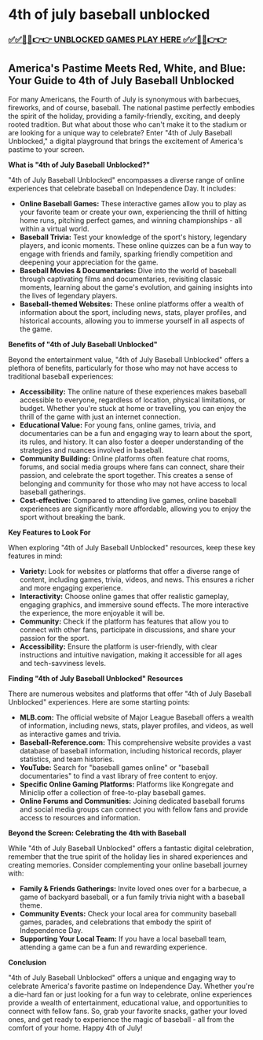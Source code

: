 # 4th of july baseball unblocked

### [✅✅🔴🔴👉👉 UNBLOCKED GAMES PLAY HERE ✅✅🔴🔴👉👉](https://topstoryindia.com)

## America's Pastime Meets Red, White, and Blue: Your Guide to 4th of July Baseball Unblocked

For many Americans, the Fourth of July is synonymous with barbecues, fireworks, and of course, baseball. The national pastime perfectly embodies the spirit of the holiday, providing a family-friendly, exciting, and deeply rooted tradition. But what about those who can't make it to the stadium or are looking for a unique way to celebrate? Enter "4th of July Baseball Unblocked," a digital playground that brings the excitement of America's pastime to your screen.

**What is "4th of July Baseball Unblocked?"**

"4th of July Baseball Unblocked" encompasses a diverse range of online experiences that celebrate baseball on Independence Day. It includes:

* **Online Baseball Games:**  These interactive games allow you to play as your favorite team or create your own, experiencing the thrill of hitting home runs, pitching perfect games, and winning championships - all within a virtual world.
* **Baseball Trivia:**  Test your knowledge of the sport's history, legendary players, and iconic moments. These online quizzes can be a fun way to engage with friends and family, sparking friendly competition and deepening your appreciation for the game.
* **Baseball Movies & Documentaries:**  Dive into the world of baseball through captivating films and documentaries, revisiting classic moments, learning about the game's evolution, and gaining insights into the lives of legendary players.
* **Baseball-themed Websites:**  These online platforms offer a wealth of information about the sport, including news, stats, player profiles, and historical accounts, allowing you to immerse yourself in all aspects of the game.

**Benefits of "4th of July Baseball Unblocked"**

Beyond the entertainment value, "4th of July Baseball Unblocked" offers a plethora of benefits, particularly for those who may not have access to traditional baseball experiences:

* **Accessibility:**  The online nature of these experiences makes baseball accessible to everyone, regardless of location, physical limitations, or budget. Whether you're stuck at home or travelling, you can enjoy the thrill of the game with just an internet connection.
* **Educational Value:**  For young fans, online games, trivia, and documentaries can be a fun and engaging way to learn about the sport, its rules, and history. It can also foster a deeper understanding of the strategies and nuances involved in baseball.
* **Community Building:**  Online platforms often feature chat rooms, forums, and social media groups where fans can connect, share their passion, and celebrate the sport together. This creates a sense of belonging and community for those who may not have access to local baseball gatherings.
* **Cost-effective:**  Compared to attending live games, online baseball experiences are significantly more affordable, allowing you to enjoy the sport without breaking the bank.

**Key Features to Look For**

When exploring "4th of July Baseball Unblocked" resources, keep these key features in mind:

* **Variety:** Look for websites or platforms that offer a diverse range of content, including games, trivia, videos, and news. This ensures a richer and more engaging experience.
* **Interactivity:**  Choose online games that offer realistic gameplay, engaging graphics, and immersive sound effects. The more interactive the experience, the more enjoyable it will be.
* **Community:**  Check if the platform has features that allow you to connect with other fans, participate in discussions, and share your passion for the sport.
* **Accessibility:** Ensure the platform is user-friendly, with clear instructions and intuitive navigation, making it accessible for all ages and tech-savviness levels.

**Finding "4th of July Baseball Unblocked" Resources**

There are numerous websites and platforms that offer "4th of July Baseball Unblocked" experiences.  Here are some starting points:

* **MLB.com:** The official website of Major League Baseball offers a wealth of information, including news, stats, player profiles, and videos, as well as interactive games and trivia.
* **Baseball-Reference.com:** This comprehensive website provides a vast database of baseball information, including historical records, player statistics, and team histories.
* **YouTube:** Search for "baseball games online" or "baseball documentaries" to find a vast library of free content to enjoy.
* **Specific Online Gaming Platforms:** Platforms like Kongregate and Miniclip offer a collection of free-to-play baseball games.
* **Online Forums and Communities:**  Joining dedicated baseball forums and social media groups can connect you with fellow fans and provide access to resources and information.

**Beyond the Screen: Celebrating the 4th with Baseball**

While "4th of July Baseball Unblocked" offers a fantastic digital celebration, remember that the true spirit of the holiday lies in shared experiences and creating memories. Consider complementing your online baseball journey with:

* **Family & Friends Gatherings:** Invite loved ones over for a barbecue, a game of backyard baseball, or a fun family trivia night with a baseball theme.
* **Community Events:** Check your local area for community baseball games, parades, and celebrations that embody the spirit of Independence Day.
* **Supporting Your Local Team:**  If you have a local baseball team, attending a game can be a fun and rewarding experience.

**Conclusion**

"4th of July Baseball Unblocked" offers a unique and engaging way to celebrate America's favorite pastime on Independence Day. Whether you're a die-hard fan or just looking for a fun way to celebrate, online experiences provide a wealth of entertainment, educational value, and opportunities to connect with fellow fans. So, grab your favorite snacks, gather your loved ones, and get ready to experience the magic of baseball - all from the comfort of your home.  Happy 4th of July!